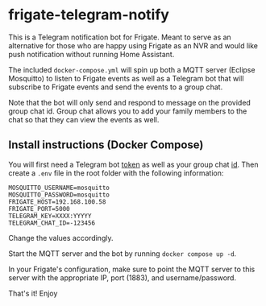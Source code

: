 # frigate-telegram-notify

This is a Telegram notification bot for Frigate. Meant to serve as an alternative for those who are happy using Frigate as an NVR and would like push notification without running Home Assistant.

The included `docker-compose.yml` will spin up both a MQTT server (Eclipse Mosquitto) to listen to Frigate events as well as a Telegram bot that will subscribe to Frigate events and send the events to a group chat.

Note that the bot will only send and respond to message on the provided group chat id. Group chat allows you to add your family members to the chat so that they can view the events as well.

## Install instructions (Docker Compose)

You will first need a Telegram bot [token](https://core.telegram.org/bots) as well as your group chat [id](https://stackoverflow.com/a/38388851). Then create a `.env` file in the root folder with the following information:

```
MOSQUITTO_USERNAME=mosquitto
MOSQUITTO_PASSWORD=mosquitto
FRIGATE_HOST=192.168.100.58
FRIGATE_PORT=5000
TELEGRAM_KEY=XXXX:YYYYY
TELEGRAM_CHAT_ID=-123456
```

Change the values accordingly.

Start the MQTT server and the bot by running `docker compose up -d`.

In your Frigate's configuration, make sure to point the MQTT server to this server with the appropriate IP, port (1883), and username/password.

That's it! Enjoy
